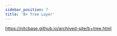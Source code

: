 ```yaml
---
sidebar_position: 7
title: 'B+ Tree Layer'
---
```

https://nitcbase.github.io/archived-site/b+tree.html